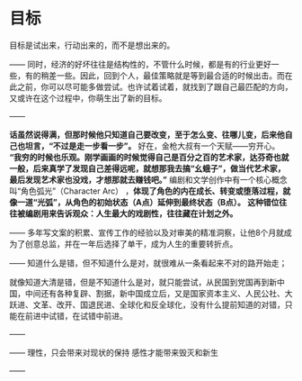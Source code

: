 # 目标

目标是试出来，行动出来的，而不是想出来的。

——
同时，经济的好坏往往是结构性的，不管什么时候，都是有的行业更好一些，有的稍差一些。因此，回到个人，最佳策略就是等到最合适的时候出击。而在此之前，你可以尽可能多做尝试。也许试着试着，就找到了跟自己最匹配的方向，又或许在这个过程中，你萌生出了新的目标。

——

**话虽然说得满，但那时候他只知道自己要改变，至于怎么变、往哪儿变，后来他自己也坦言，“不过是走一步看一步”。**
好在，金枪大叔有一个天赋——穷开心。
**“我穷的时候也乐观。刚学画画的时候觉得自己是百分之百的艺术家，达芬奇也就一般，后来真学了发现自己差得远呢，就想那我去搞“幺蛾子”，做当代艺术家，最后发现艺术家也没戏，才想那就去赚钱吧。”**
编剧和文学创作中有一个核心概念叫“角色弧光”（Character Arc） ，**体现了角色的内在成长、转变或堕落过程，就像一道“光弧”，从角色的初始状态（A点）延伸到最终状态（B点）。**
**这种错位往往被编剧用来告诉观众：人生最大的戏剧性，往往藏在计划之外。**

——
多年写文案的积累、宣传工作的经验以及对审美的精准洞察，让他8个月就成为了创意总监，并在一年后选择了单干，成为人生的重要转折点。

——
知道什么是错，但不知道什么是对，就很难从一条看起来不对的路开始走；

就像知道大清是错，但是不知道什么是对，就只能尝试，从民国到党国再到新中国，中间还有各种复辟、割据，新中国成立后，又是国家资本主义、人民公社、大跃进、文革、改开、国退民进、全球化和反全球化，没有什么提前知道的对错，只能在前进中试错，在试错中前进。

——

——
理性，只会带来对现状的保持
感性才能带来毁灭和新生

——

